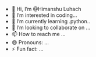 - 👋 Hi, I’m @Himanshu Luhach
- 👀 I’m interested in coding...
- 🌱 I’m currently learning .python..
- 💞️ I’m looking to collaborate on ...
- 📫 How to reach me ...
- 😄 Pronouns: ...
- ⚡ Fun fact: ...

<!---
Takemitchi-hanagaki/Takemitchi-hanagaki is a ✨ special ✨ repository because its `README.md` (this file) appears on your GitHub profile.
You can click the Preview link to take a look at your changes.
--->
